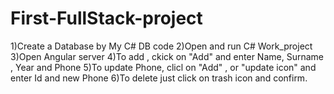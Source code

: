 # First-FullStack-project
1)Create a Database by My C# DB code
2)Open and run C# Work_project
3)Open Angular server
4)To add , ckick on "Add" and enter Name, Surname , Year and Phone
5)To update Phone, clicl on "Add" , or "update icon" and enter Id and new Phone
6)To delete just click on trash icon and confirm.
